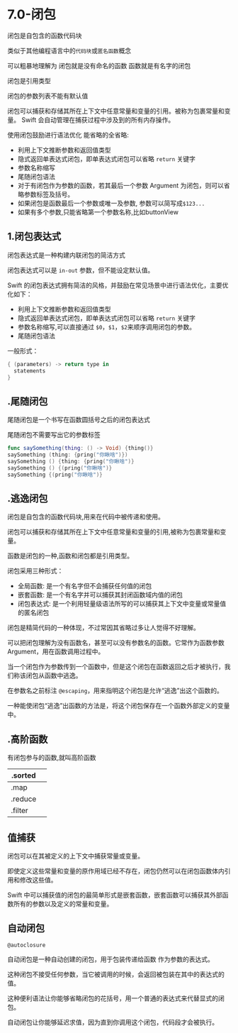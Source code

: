 # 7.0-闭包

闭包是自包含的函数代码块 

类似于其他编程语言中的`代码块`或`匿名函数`概念

可以粗暴地理解为 闭包就是没有命名的函数 函数就是有名字的闭包

闭包是引用类型

闭包的参数列表不能有默认值

闭包可以捕获和存储其所在上下文中任意常量和变量的引用。被称为包裹常量和变量。 Swift 会自动管理在捕获过程中涉及到的所有内存操作。

使用闭包鼓励进行语法优化 能省略的全省略:

- 利用上下文推断参数和返回值类型
- 隐式返回单表达式闭包，即单表达式闭包可以省略 `return` 关键字
- 参数名称缩写
- 尾随闭包语法
- 对于有闭包作为参数的函数，若其最后一个参数 Argument 为闭包，则可以省略参数标签及括号。
- 如果闭包是函数最后一个参数或唯一及参数, 参数可以简写成`$123...`
- 如果有多个参数,只能省略第一个参数名称,比如buttonView

## 1.闭包表达式

闭包表达式是一种构建内联闭包的简洁方式

闭包表达式可以是 `in-out` 参数，但不能设定默认值。

Swift 的闭包表达式拥有简洁的风格，并鼓励在常见场景中进行语法优化，主要优化如下：

- 利用上下文推断参数和返回值类型
- 隐式返回单表达式闭包，即单表达式闭包可以省略 `return` 关键字
- 参数名称缩写,可以直接通过 `$0`，`$1`，`$2`来顺序调用闭包的参数。
- 尾随闭包语法

一般形式：

```swift
{ (parameters) -> return type in
  statements
}
```



## .尾随闭包

尾随闭包是一个书写在函数圆括号之后的闭包表达式

尾随闭包不需要写出它的参数标签

```swift
func saySomething(thing: () -> Void) {thing()}
saySomething (thing: {pring("你瞅啥")})
saySomething () {thing: {pring("你瞅啥")}
saySomething () {(pring("你瞅啥")}
saySomething {(pring("你瞅啥")}
```

## .逃逸闭包

闭包是自包含的函数代码块,用来在代码中被传递和使用。

闭包可以捕获和存储其所在上下文中任意常量和变量的引用,被称为包裹常量和变量。

函数是闭包的一种,函数和闭包都是引用类型。

闭包采用三种形式：

- 全局函数: 是一个有名字但不会捕获任何值的闭包
- 嵌套函数: 是一个有名字并可以捕获其封闭函数域内值的闭包
- 闭包表达式: 是一个利用轻量级语法所写的可以捕获其上下文中变量或常量值的匿名闭包

闭包是精简代码的一种体现，不过常因其省略过多让人觉得不好理解。

可以把闭包理解为没有函数名，甚至可以没有参数名的函数。它常作为函数参数 Argument，用在函数调用过程中。

当一个闭包作为参数传到一个函数中，但是这个闭包在函数返回之后才被执行，我们称该闭包从函数中逃逸。

在参数名之前标注 `@escaping`，用来指明这个闭包是允许“逃逸”出这个函数的。

一种能使闭包“逃逸”出函数的方法是，将这个闭包保存在一个函数外部定义的变量中。

## .高阶函数

有闭包参与的函数,就叫高阶函数

| .sorted |      |
| ------- | ---- |
| .map    |      |
| .reduce |      |
| .filter |      |

## 值捕获

闭包可以在其被定义的上下文中捕获常量或变量。

即使定义这些常量和变量的原作用域已经不存在，闭包仍然可以在闭包函数体内引用和修改这些值。

Swift 中可以捕获值的闭包的最简单形式是嵌套函数，嵌套函数可以捕获其外部函数所有的参数以及定义的常量和变量。

## 自动闭包

```
@autoclosure
```

自动闭包是一种自动创建的闭包，用于包装传递给函数 作为参数的表达式。

这种闭包不接受任何参数，当它被调用的时候，会返回被包装在其中的表达式的值。

这种便利语法让你能够省略闭包的花括号，用一个普通的表达式来代替显式的闭包。

自动闭包让你能够延迟求值，因为直到你调用这个闭包，代码段才会被执行。